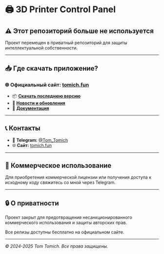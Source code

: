 # 🖨️ 3D Printer Control Panel

## ⚠️ Этот репозиторий больше не используется

Проект перемещен в приватный репозиторий для защиты интеллектуальной собственности.

---

## 📥 Где скачать приложение?

### 🌐 Официальный сайт: **[tomich.fun](https://tomich.fun)**

- 📦 **[Скачать последнюю версию](https://tomich.fun/downloads)**
- 📰 **[Новости и обновления](https://tomich.fun/news)**
- 📖 **[Документация](https://tomich.fun)**

---

## 📞 Контакты

- 💬 **Telegram:** [@Tom_Tomich](https://t.me/Tom_Tomich)
- 🌐 **Сайт:** [tomich.fun](https://tomich.fun)

---

## 💼 Коммерческое использование

Для приобретения коммерческой лицензии или получения доступа к исходному коду свяжитесь со мной через Telegram.

---

## 🔒 О приватности

Проект закрыт для предотвращения несанкционированного коммерческого использования и защиты авторских прав.

Все релизы доступны бесплатно на официальном сайте.

---

*© 2024-2025 Tom Tomich. Все права защищены.*

